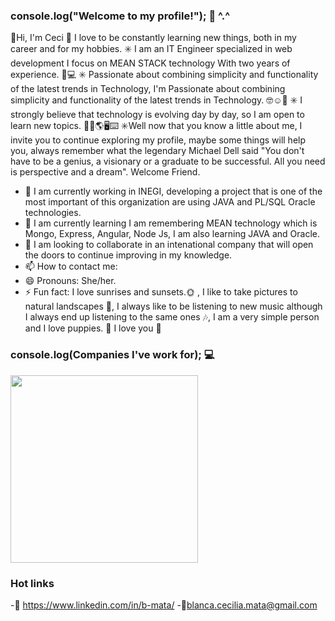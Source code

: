 ### console.log("Welcome to my profile!"); 👋 ^.^

<!--<img width="1000" atl="Captura de pantalla" src="https://filtermexico.com/wp-content/uploads/2016/02/tumblr_m7mtxslHFx1rbgzizo1_500.gif">-->

👋Hi, I'm Ceci 🤭 I love to be constantly learning new things, both in my career and for my hobbies. 
✳️ I am an IT Engineer specialized in web development I focus on MEAN STACK technology With two years of experience. 👩💻 
✳️ Passionate about combining simplicity and functionality of the latest trends in Technology, I'm Passionate about combining simplicity and functionality of the latest trends in Technology. 🤓☺️🧠 
✳️ I strongly believe that technology is evolving day by day, so I am open to learn new topics. 👩🏫🌎🖥️⌨️
✳️Well now that you know a little about me, I invite you to continue exploring my profile, maybe some things will help you, always remember what the legendary Michael Dell said "You don't have to be a genius, a visionary or a graduate to be successful. All you need is perspective and a dream". Welcome Friend.

- 🔭 I am currently working in INEGI, developing a project that is one of the most important of this organization are using JAVA and PL/SQL Oracle technologies.
- 🌱 I am currently learning I am remembering MEAN technology which is Mongo, Express, Angular, Node Js, I am also learning JAVA and Oracle.  
- 👯 I am looking to collaborate in an intenational company that will open the doors to continue improving in my knowledge.
- 📫 How to contact me: 
- 😄 Pronouns: She/her.
- ⚡ Fun fact: I love sunrises and sunsets.🌞 , I like to take pictures to natural landscapes 📸, I always like to be listening to new music although I always end up listening to the same ones 🎶, I am a very simple person and I love puppies. 🐶 
I love you 💖


### console.log(Companies I've work for); 💻
<img width="300" atl="Captura de pantalla" src="https://user-images.githubusercontent.com/107524014/176945126-a8930a43-afcc-46bd-b861-189e8b5304c6.png">

### Hot links
-👜 https://www.linkedin.com/in/b-mata/
-📧blanca.cecilia.mata@gmail.com
 <!--
**BCECILIAMM/BCECILIAMM** is a ✨ _special_ ✨ repository because its `README.md` (this file) appears on your GitHub profile.

Here are some ideas to get you started:

- 🔭 I’m currently working on ...
- 🌱 I’m currently learning ...
- 👯 I’m looking to collaborate on ...
- 🤔 I’m looking for help with ...
- 💬 Ask me about ...
- 📫 How to reach me: ...
- 😄 Pronouns: ...
- ⚡ Fun fact: ...
-->
